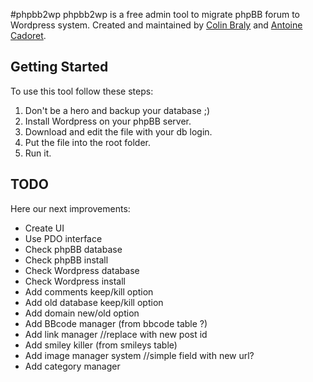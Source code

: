 #phpbb2wp
phpbb2wp is a free admin tool to migrate phpBB forum to Wordpress system. Created and maintained by [Colin Braly](http://twitter.com/4wk_) and [Antoine Cadoret](http://twitter.com/jacknumber).

## Getting Started
To use this tool follow these steps:
1. Don't be a hero and backup your database ;)
2. Install Wordpress on your phpBB server.
3. Download and edit the file with your db login.
4. Put the file into the root folder.
5. Run it.

## TODO
Here our next improvements:
- Create UI
- Use PDO interface
- Check phpBB database
- Check phpBB install
- Check Wordpress database
- Check Wordpress install
- Add comments keep/kill option
- Add old database keep/kill option
- Add domain new/old option
- Add BBcode manager (from bbcode table ?)
- Add link manager //replace with new post id
- Add smiley killer (from smileys table)
- Add image manager system //simple field with new url? 
- Add category manager
